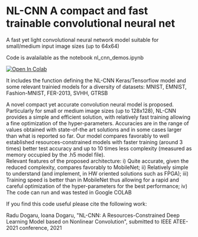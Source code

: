 # NL-CNN A compact and fast trainable convolutional neural net
A fast yet light convolutional neural network model suitable for small/medium input image sizes (up to 64x64)

Code is avalailable as the notebook nl_cnn_demos.ipynb 

<a href="https://colab.research.google.com/github/radu-dogaru/NL-CNN-a-compact-fast-trainable-convolutional-neural-net/blob/main/nl_cnn_demos.ipynb">
  <img src="https://colab.research.google.com/assets/colab-badge.svg" alt="Open In Colab"/>
</a>


It includes the function defining the NL-CNN Keras/Tensorflow model and some relevant trainied models for a diversity of datasets: MNIST, EMNIST, Fashion-MNIST, FER-2013, SVHH, GTRSB

A novel compact yet accurate convolution neural model is proposed. Particularly for small or medium image sizes (up to 128x128), NL-CNN provides a simple and efficient solution, with relatively fast training allowing a fine optimization of the hyper-parameters. Accuracies are in the range of values obtained with state-of-the art solutions and in some cases larger than what is reported so far. Our model compares favorably to well established resources-constrained  models with faster training (around 3 times) better test accuracy and up to 10 times less complexity (measured as memory occupied by the .h5 model file).   
Relevant features of the proposed architecture: 
i) Quite accurate, given the reduced complexity, compares favorably to MobileNet; 
ii) Relatively simple to understand (and implement, in HW oriented solutions such as FPGA); 
iii) Training speed is better than in MobileNet thus allowing for a rapid and careful optimization of the hyper-parameters for the best performance; 
iv) The code can run and was tested in Google COLAB

If you find this code useful please cite the following work:

Radu Dogaru, Ioana Dogaru, "NL-CNN: A Resources-Constrained Deep Learning Model based on Nonlinear Convolution", submitted to IEEE ATEE-2021 conference, 2021 
